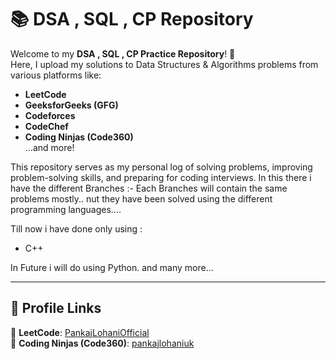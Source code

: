 # 📚 DSA , SQL , CP Repository 

Welcome to my **DSA , SQL , CP Practice Repository**! 🚀  
Here, I upload my solutions to Data Structures & Algorithms problems from various platforms like:

- **LeetCode**
- **GeeksforGeeks (GFG)**
- **Codeforces**
- **CodeChef**
- **Coding Ninjas (Code360)**  
  …and more!

This repository serves as my personal log of solving problems, improving problem-solving skills, and preparing for coding interviews.
In this there i have the different Branches :- Each Branches will contain the same problems mostly.. nut they have been solved using the different programming languages....

Till now i have done only using :
- C++

In Future i will do using Python. and many more...

---

## 🌟 Profile Links

🔗 **LeetCode**: [PankajLohaniOfficial](https://leetcode.com/u/pankajlohani_3/)  
🔗 **Coding Ninjas (Code360)**: [pankajlohaniuk](https://www.naukri.com/code360/profile/pankajlohaniuk)
